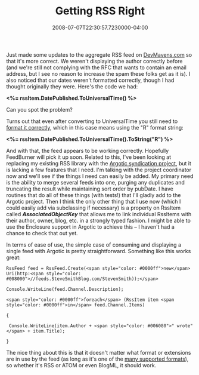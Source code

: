 ﻿---
title: Getting RSS Right
date: "2008-07-07T22:30:57.7230000-04:00"
description: Just made some updates to the aggregate RSS feed on DevMavens.com
featuredImage: img/getting-rss-right-featured.png
---

Just made some updates to the aggregate RSS feed on [DevMavens.com](http://devmavens.com/) so that it's more correct. We weren't displaying the author correctly before (and we're still not complying with the RFC that wants <author /> to contain an email address, but I see no reason to increase the spam these folks get as it is). I also noticed that our dates weren't formatted correctly, though I had thought originally they were. Here's the code we had:

**<pubDate><%= rssItem.DatePublished.ToUniversalTime() %></pubDate>**

Can you spot the problem?

Turns out that even after converting to UniversalTime you still need to [format it correctly](http://msdn.microsoft.com/en-us/library/8tfzyc64.aspx), which in this case means using the "R" format string:

**<pubDate><%= rssItem.DatePublished.ToUniversalTime().ToString("R") %></pubDate>**

And with that, the feed appears to be working correctly. Hopefully FeedBurner will pick it up soon. Related to this, I've been looking at replacing my existing RSS library with the [Argotic syndication project](http://codeplex.com/Argotic), but it is lacking a few features that I need. I'm talking with the project coordinator now and we'll see if the things I need can easily be added. My primary need is the ability to merge several feeds into one, purging any duplicates and truncating the result while maintaining sort order by pubDate. I have routines that do all of these things (with tests!) that I'll gladly add to the Argotic project. Then I think the only other thing that I use now (which I could easily add via subclassing if necessary) is a property on RssItem called ***AssociatedObjectKey*** that allows me to link individual RssItems with their author, owner, blog, etc. in a strongly typed fashion. I might be able to use the Enclosure support in Argotic to achieve this – I haven't had a chance to check that out yet.

In terms of ease of use, the simple case of consuming and displaying a single feed with Argotic is pretty straightforward. Something like this works great:


```
RssFeed feed = RssFeed.Create(<span style="color: #0000ff">new</span> Uri(http:<span style="color: #008000">//feeds.SteveSmithBlog.com/StevenSmith));</span>

Console.WriteLine(feed.Channel.Description);

<span style="color: #0000ff">foreach</span> (RssItem item <span style="color: #0000ff">in</span> feed.Channel.Items)

{

 Console.WriteLine(item.Author + <span style="color: #006080">" wrote"</span> + item.Title);

}
```


The nice thing about this is that it doesn't matter what format or extensions are in use by the feed (as long as it's one of the [many supported formats](http://www.codeplex.com/Argotic/Wiki/View.aspx?title=Overview%20of%20the%20features%20provided%20by%20the%20framework&referringTitle=Home)), so whether it's RSS or ATOM or even BlogML, it should work.

